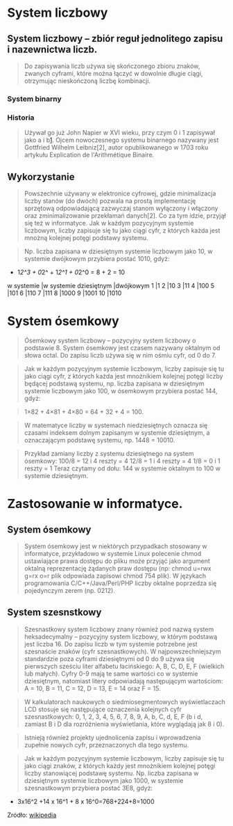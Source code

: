 System liczbowy
===================


System liczbowy – zbiór reguł jednolitego zapisu i nazewnictwa liczb.
----------------------------------------------------------------------

>Do zapisywania liczb używa się skończonego zbioru znaków, zwanych cyframi, które można łączyć w dowolnie długie ciągi, otrzymując nieskończoną liczbę kombinacji.

### System binarny
### Historia

>Używał go już John Napier w XVI wieku, przy czym 0 i 1 zapisywał jako a i b[1]. Ojcem nowoczesnego systemu binarnego nazywany jest Gottfried Wilhelm Leibniz[2], autor opublikowanego w 1703 roku artykułu Explication de l'Arithmétique Binaire.

Wykorzystanie
--------------

> Powszechnie używany w elektronice cyfrowej, gdzie minimalizacja liczby  stanów (do dwóch) pozwala na prostą implementację sprzętową odpowiadającą zazwyczaj stanom wyłączony i włączony oraz zminimalizowanie przekłamań danych[2]. Co za tym idzie, przyjął się też w informatyce.
Jak w każdym pozycyjnym systemie liczbowym, liczby zapisuje się tu jako ciągi cyfr, z których każda jest mnożną kolejnej potęgi podstawy systemu.

>
> Np. liczba zapisana w dziesiętnym systemie liczbowym jako 10, w systemie dwójkowym przybiera postać 1010, gdyż:

+ 1*2^3 + 0*2^ + 1*2^1 + 0*2^0 = 8 + 2 = 10

>
w systemie          |w systemie
dziesiętnym	        |dwójkowym
1	                |1
2	                |10
3	                |11
4	                |100
5	                |101
6	                |110
7	                |111
8	                |1000
9	                |1001
10	                |1010


System ósemkowy
================

> Ósemkowy system liczbowy – pozycyjny system liczbowy o podstawie 8. System ósemkowy jest czasem nazywany oktalnym od słowa octal. Do zapisu liczb używa się w nim ośmiu cyfr, od 0 do 7.

> Jak w każdym pozycyjnym systemie liczbowym, liczby zapisuje się tu jako ciągi cyfr, z których każda jest mnożnikiem kolejnej potęgi liczby będącej podstawą systemu, np. liczba zapisana w dziesiętnym systemie liczbowym jako 100, w ósemkowym przybiera postać 144, gdyż:

>1×82 + 4×81 + 4×80 = 64 + 32 + 4 = 100.

> W matematyce liczby w systemach niedziesiętnych oznacza się czasami indeksem dolnym zapisanym w systemie dziesiętnym, a oznaczającym podstawę systemu, np. 1448 = 10010.

> Przykład zamiany liczby z systemu dziesiętnego na system ósemkowy:
100/8 = 12 i 4 reszty = 4
12/8 = 1 i 4 reszty = 4
1/8 = 0 i 1 reszty = 1
Teraz czytamy od dołu: 144 w systemie oktalnym to 100 w systemie dziesiętnym.

Zastosowanie w informatyce.
===========================
System ósemkowy
----------------

>System ósemkowy jest w niektórych przypadkach stosowany w informatyce, przykładowo w systemie Linux polecenie chmod ustawiające prawa dostępu do pliku może przyjąć jako argument oktalną reprezentację żądanych praw dostępu (np: chmod u=rwx g=rx o=r plik odpowiada zapisowi chmod 754 plik). W językach programowania C/C++/Java/Perl/PHP liczby oktalne poprzedza się pojedynczym zerem (np. 0212).

System szesnstkowy
------------------
> Szesnastkowy system liczbowy znany również pod nazwą system heksadecymalny – pozycyjny system liczbowy, w którym podstawą jest liczba 16. Do zapisu liczb w tym systemie potrzebne jest szesnaście znaków (cyfr szesnastkowych). W najpowszechniejszym standardzie poza cyframi dziesiętnymi od 0 do 9 używa się pierwszych sześciu liter alfabetu łacińskiego: A, B, C, D, E, F (wielkich lub małych). Cyfry 0-9 mają te same wartości co w systemie dziesiętnym, natomiast litery odpowiadają następującym wartościom: 
> A = 10, B = 11, C = 12, D = 13, E = 14 oraz F = 15.

>W kalkulatorach naukowych o siedmiosegmentowych wyświetlaczach LCD stosuje się następujące oznaczenia kolejnych cyfr szesnastkowych: 0, 1, 2, 3, 4, 5, 6, 7, 8, 9, A, b, C, d, E, F (b i d, zamiast B i D dla rozróżnienia wyświetlania, które wyglądają jak 8 i 0).

> Istnieją również projekty ujednolicenia zapisu i wprowadzenia zupełnie nowych cyfr, przeznaczonych dla tego systemu.

>Jak w każdym pozycyjnym systemie liczbowym, liczby zapisuje się tu jako ciągi znaków, z których każdy jest mnożnikiem kolejnej potęgi liczby stanowiącej podstawę systemu. Np. liczba zapisana w dziesiętnym systemie liczbowym jako 1000, w systemie szesnastkowym przybiera postać 3E8, gdyż:

+ 3x16^2 +14 x 16^1 + 8 x 16^0=768+224+8=1000


Zródło: [wikipedia][1]


[1]: www.wikipedia.pl "Wikipedia"

